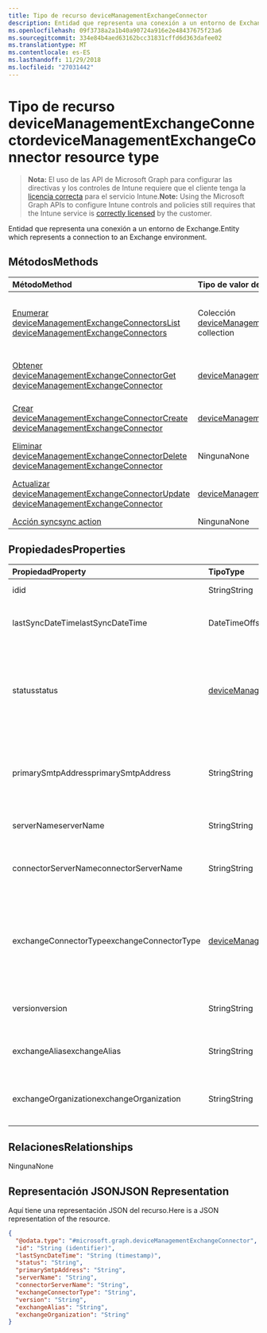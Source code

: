 ```yaml
---
title: Tipo de recurso deviceManagementExchangeConnector
description: Entidad que representa una conexión a un entorno de Exchange.
ms.openlocfilehash: 09f3738a2a1b40a90724a916e2e48437675f23a6
ms.sourcegitcommit: 334e84b4aed63162bcc31831cffd6d363dafee02
ms.translationtype: MT
ms.contentlocale: es-ES
ms.lasthandoff: 11/29/2018
ms.locfileid: "27031442"
---
```

# <a name="devicemanagementexchangeconnector-resource-type"></a><span data-ttu-id="0b3b2-103">Tipo de recurso deviceManagementExchangeConnector</span><span class="sxs-lookup"><span data-stu-id="0b3b2-103">deviceManagementExchangeConnector resource type</span></span>

> <span data-ttu-id="0b3b2-104">**Nota:** El uso de las API de Microsoft Graph para configurar las directivas y los controles de Intune requiere que el cliente tenga la [licencia correcta](https://go.microsoft.com/fwlink/?linkid=839381) para el servicio Intune.</span><span class="sxs-lookup"><span data-stu-id="0b3b2-104">**Note:** Using the Microsoft Graph APIs to configure Intune controls and policies still requires that the Intune service is [correctly licensed](https://go.microsoft.com/fwlink/?linkid=839381) by the customer.</span></span>

<span data-ttu-id="0b3b2-105">Entidad que representa una conexión a un entorno de Exchange.</span><span class="sxs-lookup"><span data-stu-id="0b3b2-105">Entity which represents a connection to an Exchange environment.</span></span>
## <a name="methods"></a><span data-ttu-id="0b3b2-106">Métodos</span><span class="sxs-lookup"><span data-stu-id="0b3b2-106">Methods</span></span>
|<span data-ttu-id="0b3b2-107">Método</span><span class="sxs-lookup"><span data-stu-id="0b3b2-107">Method</span></span>|<span data-ttu-id="0b3b2-108">Tipo de valor devuelto</span><span class="sxs-lookup"><span data-stu-id="0b3b2-108">Return Type</span></span>|<span data-ttu-id="0b3b2-109">Descripción</span><span class="sxs-lookup"><span data-stu-id="0b3b2-109">Description</span></span>|
|:---|:---|:---|
|[<span data-ttu-id="0b3b2-110">Enumerar deviceManagementExchangeConnectors</span><span class="sxs-lookup"><span data-stu-id="0b3b2-110">List deviceManagementExchangeConnectors</span></span>](../api/intune-onboarding-devicemanagementexchangeconnector-list.md)|<span data-ttu-id="0b3b2-111">Colección [deviceManagementExchangeConnector](../resources/intune-onboarding-devicemanagementexchangeconnector.md)</span><span class="sxs-lookup"><span data-stu-id="0b3b2-111">[deviceManagementExchangeConnector](../resources/intune-onboarding-devicemanagementexchangeconnector.md) collection</span></span>|<span data-ttu-id="0b3b2-112">Enumere las propiedades y las relaciones de los objetos [deviceManagementExchangeConnector](../resources/intune-onboarding-devicemanagementexchangeconnector.md).</span><span class="sxs-lookup"><span data-stu-id="0b3b2-112">List properties and relationships of the [deviceManagementExchangeConnector](../resources/intune-onboarding-devicemanagementexchangeconnector.md) objects.</span></span>|
|[<span data-ttu-id="0b3b2-113">Obtener deviceManagementExchangeConnector</span><span class="sxs-lookup"><span data-stu-id="0b3b2-113">Get deviceManagementExchangeConnector</span></span>](../api/intune-onboarding-devicemanagementexchangeconnector-get.md)|[<span data-ttu-id="0b3b2-114">deviceManagementExchangeConnector</span><span class="sxs-lookup"><span data-stu-id="0b3b2-114">deviceManagementExchangeConnector</span></span>](../resources/intune-onboarding-devicemanagementexchangeconnector.md)|<span data-ttu-id="0b3b2-115">Lea las propiedades y las relaciones del objeto [deviceManagementExchangeConnector](../resources/intune-onboarding-devicemanagementexchangeconnector.md).</span><span class="sxs-lookup"><span data-stu-id="0b3b2-115">Read properties and relationships of the [deviceManagementExchangeConnector](../resources/intune-onboarding-devicemanagementexchangeconnector.md) object.</span></span>|
|[<span data-ttu-id="0b3b2-116">Crear deviceManagementExchangeConnector</span><span class="sxs-lookup"><span data-stu-id="0b3b2-116">Create deviceManagementExchangeConnector</span></span>](../api/intune-onboarding-devicemanagementexchangeconnector-create.md)|[<span data-ttu-id="0b3b2-117">deviceManagementExchangeConnector</span><span class="sxs-lookup"><span data-stu-id="0b3b2-117">deviceManagementExchangeConnector</span></span>](../resources/intune-onboarding-devicemanagementexchangeconnector.md)|<span data-ttu-id="0b3b2-118">Cree un objeto [deviceManagementExchangeConnector](../resources/intune-onboarding-devicemanagementexchangeconnector.md).</span><span class="sxs-lookup"><span data-stu-id="0b3b2-118">Create a new [deviceManagementExchangeConnector](../resources/intune-onboarding-devicemanagementexchangeconnector.md) object.</span></span>|
|[<span data-ttu-id="0b3b2-119">Eliminar deviceManagementExchangeConnector</span><span class="sxs-lookup"><span data-stu-id="0b3b2-119">Delete deviceManagementExchangeConnector</span></span>](../api/intune-onboarding-devicemanagementexchangeconnector-delete.md)|<span data-ttu-id="0b3b2-120">Ninguna</span><span class="sxs-lookup"><span data-stu-id="0b3b2-120">None</span></span>|<span data-ttu-id="0b3b2-121">Elimina un [deviceManagementExchangeConnector](../resources/intune-onboarding-devicemanagementexchangeconnector.md).</span><span class="sxs-lookup"><span data-stu-id="0b3b2-121">Deletes a [deviceManagementExchangeConnector](../resources/intune-onboarding-devicemanagementexchangeconnector.md).</span></span>|
|[<span data-ttu-id="0b3b2-122">Actualizar deviceManagementExchangeConnector</span><span class="sxs-lookup"><span data-stu-id="0b3b2-122">Update deviceManagementExchangeConnector</span></span>](../api/intune-onboarding-devicemanagementexchangeconnector-update.md)|[<span data-ttu-id="0b3b2-123">deviceManagementExchangeConnector</span><span class="sxs-lookup"><span data-stu-id="0b3b2-123">deviceManagementExchangeConnector</span></span>](../resources/intune-onboarding-devicemanagementexchangeconnector.md)|<span data-ttu-id="0b3b2-124">Actualice las propiedades de un objeto [deviceManagementExchangeConnector](../resources/intune-onboarding-devicemanagementexchangeconnector.md).</span><span class="sxs-lookup"><span data-stu-id="0b3b2-124">Update the properties of a [deviceManagementExchangeConnector](../resources/intune-onboarding-devicemanagementexchangeconnector.md) object.</span></span>|
|[<span data-ttu-id="0b3b2-125">Acción sync</span><span class="sxs-lookup"><span data-stu-id="0b3b2-125">sync action</span></span>](../api/intune-onboarding-devicemanagementexchangeconnector-sync.md)|<span data-ttu-id="0b3b2-126">Ninguna</span><span class="sxs-lookup"><span data-stu-id="0b3b2-126">None</span></span>|<span data-ttu-id="0b3b2-127">Todavía no documentado</span><span class="sxs-lookup"><span data-stu-id="0b3b2-127">Not yet documented</span></span>|

## <a name="properties"></a><span data-ttu-id="0b3b2-128">Propiedades</span><span class="sxs-lookup"><span data-stu-id="0b3b2-128">Properties</span></span>
|<span data-ttu-id="0b3b2-129">Propiedad</span><span class="sxs-lookup"><span data-stu-id="0b3b2-129">Property</span></span>|<span data-ttu-id="0b3b2-130">Tipo</span><span class="sxs-lookup"><span data-stu-id="0b3b2-130">Type</span></span>|<span data-ttu-id="0b3b2-131">Descripción</span><span class="sxs-lookup"><span data-stu-id="0b3b2-131">Description</span></span>|
|:---|:---|:---|
|<span data-ttu-id="0b3b2-132">id</span><span class="sxs-lookup"><span data-stu-id="0b3b2-132">id</span></span>|<span data-ttu-id="0b3b2-133">String</span><span class="sxs-lookup"><span data-stu-id="0b3b2-133">String</span></span>|<span data-ttu-id="0b3b2-134">Todavía no documentado</span><span class="sxs-lookup"><span data-stu-id="0b3b2-134">Not yet documented</span></span>|
|<span data-ttu-id="0b3b2-135">lastSyncDateTime</span><span class="sxs-lookup"><span data-stu-id="0b3b2-135">lastSyncDateTime</span></span>|<span data-ttu-id="0b3b2-136">DateTimeOffset</span><span class="sxs-lookup"><span data-stu-id="0b3b2-136">DateTimeOffset</span></span>|<span data-ttu-id="0b3b2-137">Última hora de sincronización para Exchange Connector</span><span class="sxs-lookup"><span data-stu-id="0b3b2-137">Last sync time for the Exchange Connector</span></span>|
|<span data-ttu-id="0b3b2-138">status</span><span class="sxs-lookup"><span data-stu-id="0b3b2-138">status</span></span>|[<span data-ttu-id="0b3b2-139">deviceManagementExchangeConnectorStatus</span><span class="sxs-lookup"><span data-stu-id="0b3b2-139">deviceManagementExchangeConnectorStatus</span></span>](../resources/intune-onboarding-devicemanagementexchangeconnectorstatus.md)|<span data-ttu-id="0b3b2-140">Estado del conector de Exchange.</span><span class="sxs-lookup"><span data-stu-id="0b3b2-140">Exchange Connector Status.</span></span> <span data-ttu-id="0b3b2-141">Los valores posibles son: `none`, `connectionPending`, `connected` y `disconnected`.</span><span class="sxs-lookup"><span data-stu-id="0b3b2-141">Possible values are: `none`, `connectionPending`, `connected`, `disconnected`.</span></span>|
|<span data-ttu-id="0b3b2-142">primarySmtpAddress</span><span class="sxs-lookup"><span data-stu-id="0b3b2-142">primarySmtpAddress</span></span>|<span data-ttu-id="0b3b2-143">String</span><span class="sxs-lookup"><span data-stu-id="0b3b2-143">String</span></span>|<span data-ttu-id="0b3b2-144">Dirección de correo electrónico que se usó para configurar el Exchange Connector de Service To Service.</span><span class="sxs-lookup"><span data-stu-id="0b3b2-144">Email address used to configure the Service To Service Exchange Connector.</span></span>|
|<span data-ttu-id="0b3b2-145">serverName</span><span class="sxs-lookup"><span data-stu-id="0b3b2-145">serverName</span></span>|<span data-ttu-id="0b3b2-146">String</span><span class="sxs-lookup"><span data-stu-id="0b3b2-146">String</span></span>|<span data-ttu-id="0b3b2-147">El nombre del servidor de Exchange.</span><span class="sxs-lookup"><span data-stu-id="0b3b2-147">The name of the Exchange server.</span></span>|
|<span data-ttu-id="0b3b2-148">connectorServerName</span><span class="sxs-lookup"><span data-stu-id="0b3b2-148">connectorServerName</span></span>|<span data-ttu-id="0b3b2-149">String</span><span class="sxs-lookup"><span data-stu-id="0b3b2-149">String</span></span>|<span data-ttu-id="0b3b2-150">El nombre del servidor que hospeda el Exchange Connector.</span><span class="sxs-lookup"><span data-stu-id="0b3b2-150">The name of the server hosting the Exchange Connector.</span></span>|
|<span data-ttu-id="0b3b2-151">exchangeConnectorType</span><span class="sxs-lookup"><span data-stu-id="0b3b2-151">exchangeConnectorType</span></span>|[<span data-ttu-id="0b3b2-152">deviceManagementExchangeConnectorType</span><span class="sxs-lookup"><span data-stu-id="0b3b2-152">deviceManagementExchangeConnectorType</span></span>](../resources/intune-onboarding-devicemanagementexchangeconnectortype.md)|<span data-ttu-id="0b3b2-153">El tipo de Exchange Connector configurado.</span><span class="sxs-lookup"><span data-stu-id="0b3b2-153">The type of Exchange Connector Configured.</span></span> <span data-ttu-id="0b3b2-154">Los valores posibles son: `onPremises`, `hosted`, `serviceToService` y `dedicated`.</span><span class="sxs-lookup"><span data-stu-id="0b3b2-154">Possible values are: `onPremises`, `hosted`, `serviceToService`, `dedicated`.</span></span>|
|<span data-ttu-id="0b3b2-155">version</span><span class="sxs-lookup"><span data-stu-id="0b3b2-155">version</span></span>|<span data-ttu-id="0b3b2-156">String</span><span class="sxs-lookup"><span data-stu-id="0b3b2-156">String</span></span>|<span data-ttu-id="0b3b2-157">La versión del ExchangeConnectorAgent</span><span class="sxs-lookup"><span data-stu-id="0b3b2-157">The version of the ExchangeConnectorAgent</span></span>|
|<span data-ttu-id="0b3b2-158">exchangeAlias</span><span class="sxs-lookup"><span data-stu-id="0b3b2-158">exchangeAlias</span></span>|<span data-ttu-id="0b3b2-159">String</span><span class="sxs-lookup"><span data-stu-id="0b3b2-159">String</span></span>|<span data-ttu-id="0b3b2-160">Un alias asignado al servidor de Exchange</span><span class="sxs-lookup"><span data-stu-id="0b3b2-160">An alias assigned to the Exchange server</span></span>|
|<span data-ttu-id="0b3b2-161">exchangeOrganization</span><span class="sxs-lookup"><span data-stu-id="0b3b2-161">exchangeOrganization</span></span>|<span data-ttu-id="0b3b2-162">String</span><span class="sxs-lookup"><span data-stu-id="0b3b2-162">String</span></span>|<span data-ttu-id="0b3b2-163">Organización de Exchange al servidor de Exchange</span><span class="sxs-lookup"><span data-stu-id="0b3b2-163">Exchange Organization to the Exchange server</span></span>|

## <a name="relationships"></a><span data-ttu-id="0b3b2-164">Relaciones</span><span class="sxs-lookup"><span data-stu-id="0b3b2-164">Relationships</span></span>
<span data-ttu-id="0b3b2-165">Ninguna</span><span class="sxs-lookup"><span data-stu-id="0b3b2-165">None</span></span>
## <a name="json-representation"></a><span data-ttu-id="0b3b2-166">Representación JSON</span><span class="sxs-lookup"><span data-stu-id="0b3b2-166">JSON Representation</span></span>
<span data-ttu-id="0b3b2-167">Aquí tiene una representación JSON del recurso.</span><span class="sxs-lookup"><span data-stu-id="0b3b2-167">Here is a JSON representation of the resource.</span></span>
<!-- {
  "blockType": "resource",
  "keyProperty": "id",
  "@odata.type": "microsoft.graph.deviceManagementExchangeConnector"
}
-->
``` json
{
  "@odata.type": "#microsoft.graph.deviceManagementExchangeConnector",
  "id": "String (identifier)",
  "lastSyncDateTime": "String (timestamp)",
  "status": "String",
  "primarySmtpAddress": "String",
  "serverName": "String",
  "connectorServerName": "String",
  "exchangeConnectorType": "String",
  "version": "String",
  "exchangeAlias": "String",
  "exchangeOrganization": "String"
}
```



